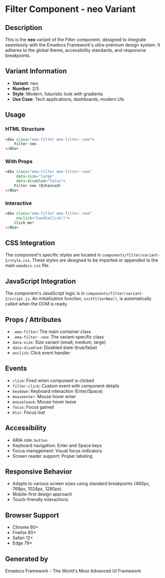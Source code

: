 # Filter Component - neo Variant

## Description
This is the **neo** variant of the Filter component, designed to integrate seamlessly with the Emadocs Framework's ultra-premium design system. It adheres to the global theme, accessibility standards, and responsive breakpoints.

## Variant Information
- **Variant**: neo
- **Number**: 2/5
- **Style**: Modern, futuristic look with gradients
- **Use Case**: Tech applications, dashboards, modern UIs

## Usage

### HTML Structure
```html
<div class="ema-filter ema-filter--neo">
    Filter neo
</div>
```

### With Props
```html
<div class="ema-filter ema-filter--neo" 
     data-size="large" 
     data-disabled="false">
    Filter neo (Enhanced)
</div>
```

### Interactive
```html
<div class="ema-filter ema-filter--neo" 
     onclick="handleClick()">
    Click me!
</div>
```

## CSS Integration
The component's specific styles are located in `components/filter/variant-2/style.css`. These styles are designed to be imported or appended to the main `emadocs.css` file.

## JavaScript Integration
The component's JavaScript logic is in `components/filter/variant-2/script.js`. An initialization function, `initFilterNeo()`, is automatically called when the DOM is ready.

## Props / Attributes
- `.ema-filter`: The main container class
- `.ema-filter--neo`: The variant-specific class
- `data-size`: Size variant (small, medium, large)
- `data-disabled`: Disabled state (true/false)
- `onclick`: Click event handler

## Events
- `click`: Fired when component is clicked
- `filter:click`: Custom event with component details
- `keydown`: Keyboard interaction (Enter/Space)
- `mouseenter`: Mouse hover enter
- `mouseleave`: Mouse hover leave
- `focus`: Focus gained
- `blur`: Focus lost

## Accessibility
- ARIA role: `button`
- Keyboard navigation: Enter and Space keys
- Focus management: Visual focus indicators
- Screen reader support: Proper labeling

## Responsive Behavior
- Adapts to various screen sizes using standard breakpoints (480px, 768px, 1024px, 1280px)
- Mobile-first design approach
- Touch-friendly interactions

## Browser Support
- Chrome 60+
- Firefox 60+
- Safari 12+
- Edge 79+

## Generated by
Emadocs Framework - The World's Most Advanced UI Framework
